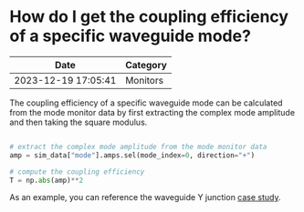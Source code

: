 # How do I get the coupling efficiency of a specific waveguide mode?

| Date       | Category    |
|------------|-------------|
| 2023-12-19 17:05:41 | Monitors |


The coupling efficiency of a specific waveguide mode can be calculated from the mode monitor data by first extracting the complex mode amplitude and then taking the square modulus. 



```python

# extract the complex mode amplitude from the mode monitor data
amp = sim_data["mode"].amps.sel(mode_index=0, direction="+")

# compute the coupling efficiency
T = np.abs(amp)**2

```



As an example, you can reference the waveguide Y junction [case study](https://www.flexcompute.com/tidy3d/examples/notebooks/YJunction/).